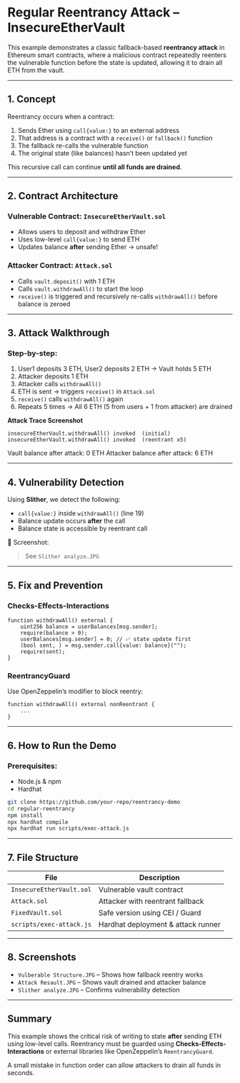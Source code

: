 # Regular Reentrancy Attack – InsecureEtherVault

This example demonstrates a classic fallback-based **reentrancy attack** in Ethereum smart contracts, where a malicious contract repeatedly reenters the vulnerable function before the state is updated, allowing it to drain all ETH from the vault.

---

##  1. Concept

Reentrancy occurs when a contract:
1. Sends Ether using `call{value:}` to an external address
2. That address is a contract with a `receive()` or `fallback()` function
3. The fallback re-calls the vulnerable function
4. The original state (like balances) hasn’t been updated yet

This recursive call can continue **until all funds are drained**.

---

##  2. Contract Architecture

### Vulnerable Contract: `InsecureEtherVault.sol`
- Allows users to deposit and withdraw Ether
- Uses low-level `call{value:}` to send ETH
- Updates balance **after** sending Ether → unsafe!

### Attacker Contract: `Attack.sol`
- Calls `vault.deposit()` with 1 ETH
- Calls `vault.withdrawAll()` to start the loop
- `receive()` is triggered and recursively re-calls `withdrawAll()` before balance is zeroed

---

##  3. Attack Walkthrough

### Step-by-step:
1. User1 deposits 3 ETH, User2 deposits 2 ETH → Vault holds 5 ETH
2. Attacker deposits 1 ETH
3. Attacker calls `withdrawAll()`
4. ETH is sent → triggers `receive()` in `Attack.sol`
5. `receive()` calls `withdrawAll()` again
6. Repeats 5 times → All 6 ETH (5 from users + 1 from attacker) are drained

 **Attack Trace Screenshot**
```
insecureEtherVault.withdrawAll() invoked  (initial)
insecureEtherVault.withdrawAll() invoked  (reentrant x5)
```
 Vault balance after attack: 0 ETH
 Attacker balance after attack: 6 ETH

---

##  4. Vulnerability Detection

Using **Slither**, we detect the following:

- `call{value:}` inside `withdrawAll()` (line 19)
- Balance update occurs **after** the call
- Balance state is accessible by reentrant call

📸 Screenshot:
> See `Slither analyze.JPG`

---

##  5. Fix and Prevention

###  Checks-Effects-Interactions
```solidity
function withdrawAll() external {
    uint256 balance = userBalances[msg.sender];
    require(balance > 0);
    userBalances[msg.sender] = 0; // ✅ state update first
    (bool sent, ) = msg.sender.call{value: balance}("");
    require(sent);
}
```

###  ReentrancyGuard
Use OpenZeppelin’s modifier to block reentry:
```solidity
function withdrawAll() external nonReentrant {
    ...
}
```

---

##  6. How to Run the Demo

###  Prerequisites:
- Node.js & npm
- Hardhat

```bash
git clone https://github.com/your-repo/reentrancy-demo
cd regular-reentrancy
npm install
npx hardhat compile
npx hardhat run scripts/exec-attack.js
```

---

##  7. File Structure

| File                     | Description                        |
|--------------------------|------------------------------------|
| `InsecureEtherVault.sol`| Vulnerable vault contract          |
| `Attack.sol`            | Attacker with reentrant fallback   |
| `FixedVault.sol`        | Safe version using CEI / Guard     |
| `scripts/exec-attack.js`| Hardhat deployment & attack runner |

---

## 8. Screenshots

- `Vulberable Structure.JPG` – Shows how fallback reentry works
- `Attack Resault.JPG` – Shows vault drained and attacker balance
- `Slither analyze.JPG` – Confirms vulnerability detection

---

## Summary

This example shows the critical risk of writing to state **after** sending ETH using low-level calls. Reentrancy must be guarded using **Checks-Effects-Interactions** or external libraries like OpenZeppelin’s `ReentrancyGuard`.

A small mistake in function order can allow attackers to drain all funds in seconds.

